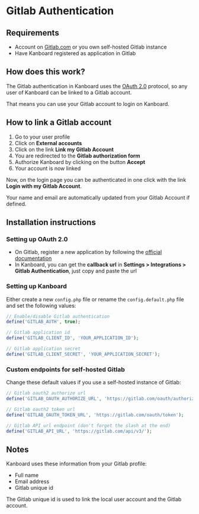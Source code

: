 Gitlab Authentication
=====================

Requirements
------------

- Account on [Gitlab.com](https://gitlab.com) or you own self-hosted Gitlab instance
- Have Kanboard registered as application in Gitlab

How does this work?
-------------------

The Gitlab authentication in Kanboard uses the [OAuth 2.0](http://oauth.net/2/) protocol, so any user of Kanboard can be linked to a Gitlab account.

That means you can use your Gitlab account to login on Kanboard.

How to link a Gitlab account
----------------------------

1. Go to your user profile
2. Click on **External accounts**
3. Click on the link **Link my Gitlab Account**
4. You are redirected to the **Gitlab authorization form**
5. Authorize Kanboard by clicking on the button **Accept**
6. Your account is now linked

Now, on the login page you can be authenticated in one click with the link **Login with my Gitlab Account**.

Your name and email are automatically updated from your Gitlab Account if defined.

Installation instructions
-------------------------

### Setting up OAuth 2.0

- On Gitlab, register a new application by following the [official documentation](http://doc.gitlab.com/ce/integration/oauth_provider.html)
- In Kanboard, you can get the **callback url** in **Settings > Integrations > Gitlab Authentication**, just copy and paste the url

### Setting up Kanboard

Either create a new `config.php` file or rename the `config.default.php` file and set the following values:

```php
// Enable/disable Gitlab authentication
define('GITLAB_AUTH', true);

// Gitlab application id
define('GITLAB_CLIENT_ID', 'YOUR_APPLICATION_ID');

// Gitlab application secret
define('GITLAB_CLIENT_SECRET', 'YOUR_APPLICATION_SECRET');
```

### Custom endpoints for self-hosted Gitlab

Change these default values if you use a self-hosted instance of Gitlab:

```php
// Gitlab oauth2 authorize url
define('GITLAB_OAUTH_AUTHORIZE_URL', 'https://gitlab.com/oauth/authorize');

// Gitlab oauth2 token url
define('GITLAB_OAUTH_TOKEN_URL', 'https://gitlab.com/oauth/token');

// Gitlab API url endpoint (don't forget the slash at the end)
define('GITLAB_API_URL', 'https://gitlab.com/api/v3/');
```

Notes
-----

Kanboard uses these information from your Gitlab profile:

- Full name
- Email address
- Gitlab unique id

The Gitlab unique id is used to link the local user account and the Gitlab account.
